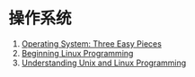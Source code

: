 # 操作系统
  
1. [Operating System: Three Easy Pieces](https://github.com/KingArthur0205/Operarting-System/tree/main/Operating%20System_Three%20Easy%20Pieces%20Note)
2. [Beginning Linux Programming](https://github.com/KingArthur0205/Operarting-System/tree/main/Beginning%20Linux%20Programming)
3. [Understanding Unix and Linux Programming](https://github.com/KingArthur0205/Operarting-System/tree/main/Understanding%20Unix%20and%20Linux%20Programming)